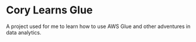 # Cory Learns Glue
A project used for me to learn how to use AWS Glue and other adventures in data analytics.